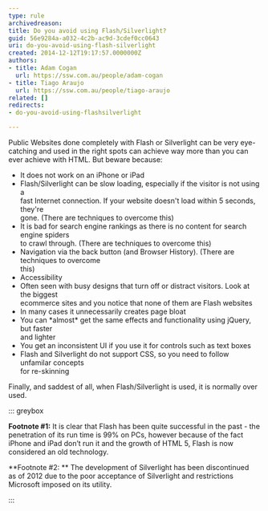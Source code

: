 ```yaml
---
type: rule
archivedreason: 
title: Do you avoid using Flash/Silverlight?
guid: 56e9284a-a032-4c2b-ac9d-3cdef0cc0643
uri: do-you-avoid-using-flash-silverlight
created: 2014-12-12T19:17:57.0000000Z
authors:
- title: Adam Cogan
  url: https://ssw.com.au/people/adam-cogan
- title: Tiago Araujo
  url: https://ssw.com.au/people/tiago-araujo
related: []
redirects:
- do-you-avoid-using-flashsilverlight

---
```


Public Websites done completely with Flash or Silverlight can be very eye-catching                     and used in the right spots can achieve way more than you can ever achieve with                     HTML. But beware because:

<!--endintro-->

* It does not work on an iPhone or iPad
* Flash/Silverlight can be slow loading, especially if the visitor is not using a<br>                        fast Internet connection. If your website doesn't load within 5 seconds, they're<br>                        gone. (There are techniques to overcome this)
* It is bad for search engine rankings as there is no content for search engine spiders<br>                        to crawl through. (There are techniques to overcome this)
* Navigation via the back button (and Browser History). (There are techniques to overcome<br>                        this)
* Accessibility
* Often seen with busy designs that turn off or distract visitors. Look at the biggest<br>                        ecommerce sites and you notice that none of them are Flash websites
* In many cases it unnecessarily creates page bloat
* You can \*almost\* get the same effects and functionality using jQuery, but faster<br>                        and lighter
* You get an inconsistent UI if you use it for controls such as text boxes
* Flash and Silverlight do not support CSS, so you need to follow unfamilar concepts<br>                        for re-skinning


Finally, and saddest of all, when Flash/Silverlight is used, it is normally over used.

::: greybox

**Footnote #1:** It is clear that Flash has been quite successful in the past - the penetration                         of its run time is 99% on PCs, however because of the fact iPhone and iPad don’t run it and the growth of HTML 5, Flash is now considered an old technology.

**Footnote #2: ** The development of Silverlight has been discontinued as of 2012 due to the poor acceptance of Silverlight and restrictions Microsoft imposed on its utility.

:::

